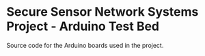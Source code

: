 # Secure Sensor Network Systems Project - Arduino Test Bed
Source code for the Arduino boards used in the project.
